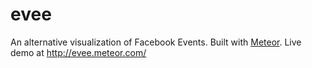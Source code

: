 # evee
An alternative visualization of Facebook Events. Built with [Meteor](http://www.meteor.com).
Live demo at http://evee.meteor.com/
